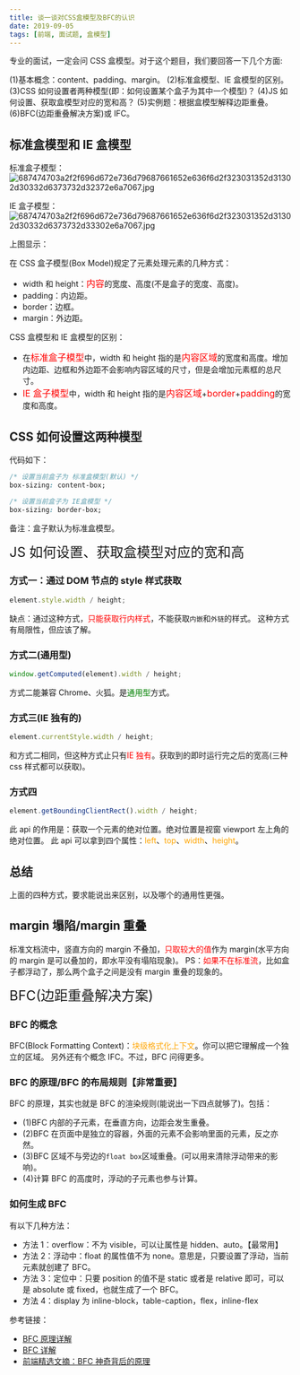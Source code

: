 ```yaml
---
title: 谈一谈对CSS盒模型及BFC的认识
date: 2019-09-05
tags: [前端, 面试题, 盒模型]
---
```


专业的面试，一定会问 CSS 盒模型。对于这个题目，我们要回答一下几个方面:

(1)基本概念：content、padding、margin。
(2)标准盒模型、IE 盒模型的区别。
(3)CSS 如何设置者两种模型(即：如何设置某个盒子为其中一个模型)？
(4)JS 如何设置、获取盒模型对应的宽和高？
(5)实例题：根据盒模型解释边距重叠。
(6)BFC(边距重叠解决方案)或 IFC。

<!-- more -->

## 标准盒模型和 IE 盒模型

标准盒子模型：
![687474703a2f2f696d672e736d79687661652e636f6d2f323031352d31302d30332d6373732d32372e6a7067.jpg](https://i.loli.net/2019/09/05/l3yjesugft4UFOZ.jpg)

IE 盒子模型：
![687474703a2f2f696d672e736d79687661652e636f6d2f323031352d31302d30332d6373732d33302e6a7067.jpg](https://i.loli.net/2019/09/05/lHgqkQZn1UIiYa5.jpg)

上图显示：

在 CSS 盒子模型(Box Model)规定了元素处理元素的几种方式：

- width 和 height：<font size=3 color=red>内容</font>的宽度、高度(不是盒子的宽度、高度)。
- padding：内边距。
- border：边框。
- margin：外边距。

CSS 盒模型和 IE 盒模型的区别：

- 在<font size=3 color=red>标准盒子模型</font>中，width 和 height 指的是<font size=3 color=red>内容区域</font>的宽度和高度。增加内边距、边框和外边距不会影响内容区域的尺寸，但是会增加元素框的总尺寸。
- <font size=3 color=red>IE 盒子模型</font>中，width 和 height 指的是<font size=3 color=red>内容区域</font>+<font size=3 color=red>border</font>+<font size=3 color=red>padding</font>的宽度和高度。

## CSS 如何设置这两种模型

代码如下：

```css
/* 设置当前盒子为 标准盒模型(默认) */
box-sizing: content-box;

/* 设置当前盒子为 IE盒模型 */
box-sizing: border-box;
```

备注：盒子默认为标准盒模型。

<font size=5>JS 如何设置、获取盒模型对应的宽和高</font>

### 方式一：通过 DOM 节点的 style 样式获取

```javascript
element.style.width / height;
```

缺点：通过这种方式，<font color="red">只能获取行内样式</font>，不能获取`内嵌`和`外链`的样式。
这种方式有局限性，但应该了解。

### 方式二(通用型)

```javascript
window.getComputed(element).width / height;
```

方式二能兼容 Chrome、火狐。是<font color="green">通用型</font>方式。

### 方式三(IE 独有的)

```javascript
element.currentStyle.width / height;
```

和方式二相同，但这种方式止只有<font color="red">IE 独有</font>。获取到的即时运行完之后的宽高(三种 css 样式都可以获取)。

### 方式四

```javascript
element.getBoundingClientRect().width / height;
```

此 api 的作用是：获取一个元素的绝对位置。绝对位置是视窗 viewport 左上角的绝对位置。
此 api 可以拿到四个属性：<font color="orange">left</font>、<font color="orange">top</font>、<font color="orange">width</font>、<font color="orange">height</font>。

## 总结

上面的四种方式，要求能说出来区别，以及哪个的通用性更强。

## margin 塌陷/margin 重叠

标准文档流中，竖直方向的 margin 不叠加，<font color="red">只取较大的值</font>作为 margin(水平方向的 margin 是可以叠加的，即水平没有塌陷现象)。
PS：<font color="red">如果不在标准流</font>，比如盒子都浮动了，那么两个盒子之间是没有 margin 重叠的现象的。

<font size=5>BFC(边距重叠解决方案)</font>

### BFC 的概念

BFC(Block Formatting Context)：<font color="orange">块级格式化上下文</font>。你可以把它理解成一个独立的区域。
另外还有个概念 IFC。不过，BFC 问得更多。

### BFC 的原理/BFC 的布局规则【非常重要】

BFC 的原理，其实也就是 BFC 的渲染规则(能说出一下四点就够了)。包括：

- (1)BFC 内部的子元素，在垂直方向，边距会发生重叠。
- (2)BFC 在页面中是独立的容器，外面的元素不会影响里面的元素，反之亦然。
- (3)BFC 区域不与旁边的`float box`区域重叠。(可以用来清除浮动带来的影响)。
- (4)计算 BFC 的高度时，浮动的子元素也参与计算。

### 如何生成 BFC

有以下几种方法：

- 方法 1：overflow：不为 visible，可以让属性是 hidden、auto。【最常用】
- 方法 2：浮动中：float 的属性值不为 none。意思是，只要设置了浮动，当前元素就创建了 BFC。
- 方法 3：定位中：只要 position 的值不是 static 或者是 relative 即可，可以是 absolute 或 fixed，也就生成了一个 BFC。
- 方法 4：display 为 inline-block，table-caption，flex，inline-flex

参考链接：

- [BFC 原理详解](https://segmentfault.com/a/1190000006740129)
- [BFC 详解](https://www.jianshu.com/p/bf927bc1bed4)
- [前端精选文摘：BFC 神奇背后的原理](https://www.cnblogs.com/lhb25/p/inside-block-formatting-ontext.html)
